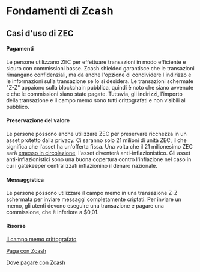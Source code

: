 # Fondamenti di Zcash

## Casi d'uso di ZEC

#### Pagamenti

Le persone utilizzano ZEC per effettuare transazioni in modo efficiente e sicuro con commissioni basse. Zcash shielded garantisce che le transazioni rimangano confidenziali, ma dà anche l'opzione di condividere l'indirizzo e le informazioni sulla transazione se lo si desidera. Le transazioni schermate "Z-Z" appaiono sulla blockchain pubblica, quindi è noto che siano avvenute e che le commissioni siano state pagate. Tuttavia, gli indirizzi, l'importo della transazione e il campo memo sono tutti crittografati e non visibili al pubblico.

#### Preservazione del valore

Le persone possono anche utilizzare ZEC per preservare ricchezza in un asset protetto dalla privacy. Ci saranno solo 21 milioni di unità ZEC, il che significa che l'asset ha un'offerta fissa. Una volta che il 21 milionesimo ZEC sarà [emesso in circolazione](https://z.cash/mining-zcash/),  l'asset diventerà anti-inflazionistico. Gli asset anti-inflazionistici sono una buona copertura contro l'inflazione nel caso in cui i gatekeeper centralizzati inflazionino il denaro nazionale.

#### Messaggistica

Le persone possono utilizzare il campo memo in una transazione Z-Z schermata per inviare messaggi completamente criptati. Per inviare un memo, gli utenti devono eseguire una transazione e pagare una commissione, che è inferiore a $0,01.

#### Risorse

[Il campo memo crittografato](https://electriccoin.co/blog/encrypted-memo-field/)

[Paga con Zcash](https://z.cash/pay-with-zcash/)

[Dove pagare con Zcash](https://paywithz.cash/)
